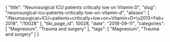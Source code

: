 {
    "title": "Neurosurgical ICU patients critically low on Vitamin D",
    "slug": "neurosurgical-icu-patients-critically-low-on-vitamin-d",
    "aliases": [
        "/Neurosurgical+ICU+patients+critically+low+on+Vitamin+D+\u2013+Feb+2018",
        "/10028"
    ],
    "tiki_page_id": 10028,
    "date": "2018-09-11",
    "categories": [
        "Magnesium",
        "Trauma and surgery"
    ],
    "tags": [
        "Magnesium",
        "Trauma and surgery"
    ]
}